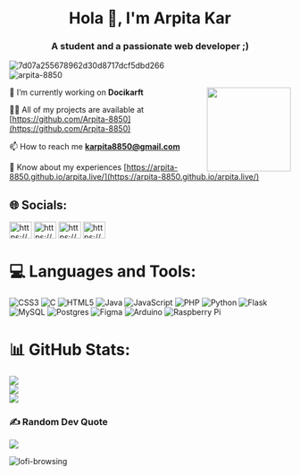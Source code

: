 <h1 align="center">Hola 👋, I'm Arpita Kar</h1>
<h3 align="center">A student and a passionate web developer ;)</h3>

![7d07a255678962d30d8717dcf5dbd266](https://user-images.githubusercontent.com/79199489/189546317-26b61533-b92e-42ee-96cf-1af75a1de0e7.gif)
</br>
<img src="https://visitcount.itsvg.in/api?id=arpita-8850&icon=0&color=5" alt="arpita-8850" /> 

<img align="right" width="150" height="150" src="![Uploading lofi-girl-lofi.gif…]()"></a>



🔭 I’m currently working on **Docikarft**

👨‍💻 All of my projects are available at [https://github.com/Arpita-8850](https://github.com/Arpita-8850)

📫 How to reach me **karpita8850@gmail.com**

📄 Know about my experiences [https://arpita-8850.github.io/arpita.live/](https://arpita-8850.github.io/arpita.live/)

## 🌐 Socials:
<p align="left">
<a href="https://linkedin.com/in/https://www.linkedin.com/in/arpita-kar-917635198/" target="blank"><img align="center" src="https://raw.githubusercontent.com/rahuldkjain/github-profile-readme-generator/master/src/images/icons/Social/linked-in-alt.svg" alt="https://www.linkedin.com/in/arpita-kar-917635198/" height="30" width="40" /></a>
<a href="https://fb.com/https://www.facebook.com/arpita.kar.56/" target="blank"><img align="center" src="https://raw.githubusercontent.com/rahuldkjain/github-profile-readme-generator/master/src/images/icons/Social/facebook.svg" alt="https://www.facebook.com/arpita.kar.56/" height="30" width="40" /></a>
<a href="https://instagram.com/https://www.instagram.com/arpita_kar7/" target="blank"><img align="center" src="https://raw.githubusercontent.com/rahuldkjain/github-profile-readme-generator/master/src/images/icons/Social/instagram.svg" alt="https://www.instagram.com/arpita_kar7/" height="30" width="40" /></a>
<a href="https://www.hackerrank.com/https://www.hackerrank.com/crce_9073_ecs" target="blank"><img align="center" src="https://raw.githubusercontent.com/rahuldkjain/github-profile-readme-generator/master/src/images/icons/Social/hackerrank.svg" alt="https://www.hackerrank.com/crce_9073_ecs" height="30" width="40" /></a>
</p>

# 💻 Languages and Tools:
![CSS3](https://img.shields.io/badge/css3-%231572B6.svg?style=for-the-badge&logo=css3&logoColor=white) ![C](https://img.shields.io/badge/c-%2300599C.svg?style=for-the-badge&logo=c&logoColor=white) ![HTML5](https://img.shields.io/badge/html5-%23E34F26.svg?style=for-the-badge&logo=html5&logoColor=white) ![Java](https://img.shields.io/badge/java-%23ED8B00.svg?style=for-the-badge&logo=java&logoColor=white) ![JavaScript](https://img.shields.io/badge/javascript-%23323330.svg?style=for-the-badge&logo=javascript&logoColor=%23F7DF1E) ![PHP](https://img.shields.io/badge/php-%23777BB4.svg?style=for-the-badge&logo=php&logoColor=white) ![Python](https://img.shields.io/badge/python-3670A0?style=for-the-badge&logo=python&logoColor=ffdd54) ![Flask](https://img.shields.io/badge/flask-%23000.svg?style=for-the-badge&logo=flask&logoColor=white) ![MySQL](https://img.shields.io/badge/mysql-%2300f.svg?style=for-the-badge&logo=mysql&logoColor=white) ![Postgres](https://img.shields.io/badge/postgres-%23316192.svg?style=for-the-badge&logo=postgresql&logoColor=white) 	![Figma](https://img.shields.io/badge/figma-%23F24E1E.svg?style=for-the-badge&logo=figma&logoColor=white) ![Arduino](https://img.shields.io/badge/-Arduino-00979D?style=for-the-badge&logo=Arduino&logoColor=white) ![Raspberry Pi](https://img.shields.io/badge/-RaspberryPi-C51A4A?style=for-the-badge&logo=Raspberry-Pi)

# 📊 GitHub Stats:
![](https://github-readme-stats.vercel.app/api?username=arpita-8850&theme=radical&hide_border=false&include_all_commits=true&count_private=true)</br>
![](https://github-readme-streak-stats.herokuapp.com/?user=arpita-8850&theme=radical&hide_border=false)<br/>
![](https://github-readme-stats.vercel.app/api/top-langs/?username=arpita-8850&theme=radical&hide_border=false&include_all_commits=true&count_private=true)

### ✍️ Random Dev Quote
![](https://quotes-github-readme.vercel.app/api?type=vetical&theme=light)

![lofi-browsing](https://user-images.githubusercontent.com/79199489/189546635-73d13ffd-8c04-458d-842f-821292a491a8.gif)
